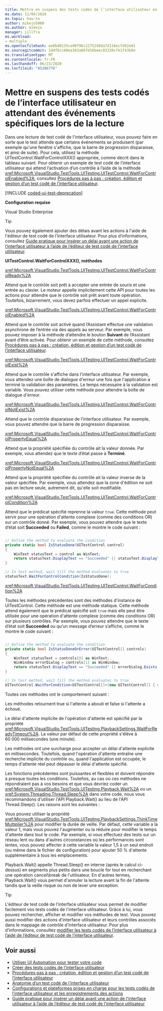 ```yaml
---
title: Mettre en suspens des tests codés de l’interface utilisateur en attendant des événements spécifiques
ms.date: 11/04/2016
ms.topic: how-to
author: mikejo5000
ms.author: mikejo
manager: jillfra
ms.workload:
- multiple
ms.openlocfilehash: ea0bd0135ca90f96c2275248da7d116ecfd92e01
ms.sourcegitcommit: 1d4f6cc80ea343a667d16beec03220cfe1f43b8e
ms.translationtype: MT
ms.contentlocale: fr-FR
ms.lasthandoff: 06/23/2020
ms.locfileid: "85286776"
---
```

# <a name="make-coded-ui-tests-wait-for-specific-events-during-playback"></a>Mettre en suspens des tests codés de l’interface utilisateur en attendant des événements spécifiques lors de la lecture

Dans une lecture de test codé de l'interface utilisateur, vous pouvez faire en sorte que le test attende que certains événements se produisent (par exemple qu'une fenêtre s'affiche, que la barre de progression disparaisse, et ainsi de suite). Pour cela, utilisez la méthode UITestControl.WaitForControlXXX() appropriée, comme décrit dans le tableau suivant. Pour obtenir un exemple de test codé de l’interface utilisateur qui attend l’activation d’un contrôle à l’aide de la méthode <xref:Microsoft.VisualStudio.TestTools.UITesting.UITestControl.WaitForControlEnabled%2A>, consultez [Procédures pas à pas : création, édition et gestion d’un test codé de l’interface utilisateur](../test/walkthrough-creating-editing-and-maintaining-a-coded-ui-test.md).

[!INCLUDE [coded-ui-test-deprecation](includes/coded-ui-test-deprecation.md)]

**Configuration requise**

Visual Studio Enterprise

> [!TIP]
> Vous pouvez également ajouter des délais avant les actions à l'aide de l'éditeur de test codé de l'interface utilisateur. Pour plus d’informations, consultez [Guide pratique pour insérer un délai avant une action de l’interface utilisateur à l’aide de l’éditeur de test codé de l’interface utilisateur](editing-coded-ui-tests-using-the-coded-ui-test-editor.md#insert-a-delay-before-a-ui-action).

**UITestControl.WaitForControlXXX(), méthodes**

<xref:Microsoft.VisualStudio.TestTools.UITesting.UITestControl.WaitForControlReady%2A>

Attend que le contrôle soit prêt à accepter une entrée de souris et une entrée au clavier. Le moteur appelle implicitement cette API pour toutes les actions pour attendre que le contrôle soit prêt avant toute opération. Toutefois, bizarrement, vous devez parfois effectuer un appel explicite.

<xref:Microsoft.VisualStudio.TestTools.UITesting.UITestControl.WaitForControlEnabled%2A>

Attend que le contrôle soit activé quand l’Assistant effectue une validation asynchrone de l’entrée via des appels au serveur. Par exemple, vous pouvez imposer à la méthode d’attendre le bouton **Suivant** de l’Assistant avant d’être activée. Pour obtenir un exemple de cette méthode, consultez [Procédures pas à pas : création, édition et gestion d’un test codé de l’interface utilisateur](../test/walkthrough-creating-editing-and-maintaining-a-coded-ui-test.md).

<xref:Microsoft.VisualStudio.TestTools.UITesting.UITestControl.WaitForControlExist%2A>

Attend que le contrôle s'affiche dans l'interface utilisateur. Par exemple, vous attendez une boîte de dialogue d'erreur une fois que l'application a terminé la validation des paramètres. Le temps nécessaire à la validation est variable. Vous pouvez utiliser cette méthode pour attendre la boîte de dialogue d'erreur.

<xref:Microsoft.VisualStudio.TestTools.UITesting.UITestControl.WaitForControlNotExist%2A>

Attend que le contrôle disparaisse de l’interface utilisateur. Par exemple, vous pouvez attendre que la barre de progression disparaisse.

<xref:Microsoft.VisualStudio.TestTools.UITesting.UITestControl.WaitForControlPropertyEqual%2A>

Attend que la propriété spécifiée du contrôle ait la valeur donnée. Par exemple, vous attendez que le texte d’état passe à **Terminé**.

<xref:Microsoft.VisualStudio.TestTools.UITesting.UITestControl.WaitForControlPropertyNotEqual%2A>

Attend que la propriété spécifiée du contrôle ait la valeur inverse de la valeur spécifiée. Par exemple, vous attendez que la zone d'édition ne soit pas en lecture seule, autrement dit, qu'elle soit modifiable.

<xref:Microsoft.VisualStudio.TestTools.UITesting.UITestControl.WaitForControlCondition%2A>

Attend que le prédicat spécifié reprenne la valeur `true`. Cette méthode peut servir pour une opération d'attente complexe (comme des conditions OR) sur un contrôle donné. Par exemple, vous pouvez attendre que le texte d’état soit **Succeeded** ou **Failed**, comme le montre le code suivant :

```csharp

// Define the method to evaluate the condition
private static bool IsStatusDone(UITestControl control)
{
    WinText statusText = control as WinText;
    return statusText.DisplayText == "Succeeded" || statusText.DisplayText == "Failed";
}

// In test method, wait till the method evaluates to true
statusText.WaitForControlCondition(IsStatusDone);
```

 <xref:Microsoft.VisualStudio.TestTools.UITesting.UITestControl.WaitForCondition%2A>

Toutes les méthodes précédentes sont des méthodes d'instance de UITestControl. Cette méthode est une méthode statique. Cette méthode attend également que le prédicat spécifié soit `true` mais elle peut être utilisée pour une opération d'attente complexe (comme des conditions OR) sur plusieurs contrôles. Par exemple, vous pouvez attendre que le texte d’état soit **Succeeded** ou qu’un message d’erreur s’affiche, comme le montre le code suivant :

```csharp

// Define the method to evaluate the condition
private static bool IsStatusDoneOrError(UITestControl[] controls)
{
    WinText statusText = controls[0] as WinText;
    WinWindow errorDialog = controls[1] as WinWindow;
    return statusText.DisplayText == "Succeeded" || errorDialog.Exists;
}

// In test method, wait till the method evaluates to true
UITestControl.WaitForCondition<UITestControl[]>(new UITestControl[] { statusText, errorDialog }, IsStatusDoneOrError);
```

Toutes ces méthodes ont le comportement suivant :

Les méthodes retournent true si l'attente a abouti et false si l'attente a échoué.

Le délai d'attente implicite de l'opération d'attente est spécifié par  la propriété <xref:Microsoft.VisualStudio.TestTools.UITesting.PlaybackSettings.WaitForReadyTimeout%2A>. La valeur par défaut de cette propriété s'élève à 60 000 millisecondes (une minute).

Les méthodes ont une surcharge pour accepter un délai d'attente explicite en millisecondes. Toutefois, quand l'opération d'attente entraîne une recherche implicite du contrôle ou, quand l'application est occupée, le temps d'attente réel peut dépasser le délai d'attente spécifié.

Les fonctions précédentes sont puissantes et flexibles et doivent répondre à presque toutes les conditions. Toutefois, au cas où ces méthodes ne répondraient pas à vos besoins et que vous devriez coder un <xref:Microsoft.VisualStudio.TestTools.UITesting.Playback.Wait%2A> ou un <xref:System.Threading.Thread.Sleep%2A> dans votre code, nous vous recommandons d'utiliser l'API Playback.Wait() au lieu de l'API Thread.Sleep(). Les raisons sont les suivantes :

Vous pouvez utiliser la propriété <xref:Microsoft.VisualStudio.TestTools.UITesting.PlaybackSettings.ThinkTimeMultiplier%2A> pour modifier la durée de veille. Par défaut, cette variable a la valeur 1, mais vous pouvez l'augmenter ou la réduire pour modifier le temps d'attente dans tout le code. Par exemple, si vous effectuez des tests sur un réseau lent ou dans d'autres circonstances où les performances sont lentes, vous pouvez affecter à cette variable la valeur 1,5 à un seul endroit (ou même dans le fichier de configuration) pour ajouter 50 % d'attente supplémentaire à tous les emplacements.

Playback.Wait() appelle Thread.Sleep() en interne (après le calcul ci-dessus) en segments plus petits dans une boucle for tout en recherchant une opération cancel\break de l'utilisateur. En d'autres termes, Playback.Wait() vous permet d'annuler la lecture avant la fin de l'attente tandis que la veille risque ou non de lever une exception.

> [!TIP]
> L'éditeur de test codé de l'interface utilisateur vous permet de modifier facilement vos tests codés de l'interface utilisateur. Grâce à lui, vous pouvez rechercher, afficher et modifier vos méthodes de test. Vous pouvez aussi modifier des actions d'interface utilisateur et leurs contrôles associés dans le mappage de contrôle d'interface utilisateur. Pour plus d’informations, consultez [modifier les tests codés de l’interface utilisateur à l’aide de l’éditeur de test codé de l’interface utilisateur](../test/editing-coded-ui-tests-using-the-coded-ui-test-editor.md).

## <a name="see-also"></a>Voir aussi

- [Utiliser UI Automation pour tester votre code](../test/use-ui-automation-to-test-your-code.md)
- [Créer des tests codés de l’interface utilisateur](../test/use-ui-automation-to-test-your-code.md)
- [Procédures pas à pas : création, édition et gestion d’un test codé de l’interface utilisateur](../test/walkthrough-creating-editing-and-maintaining-a-coded-ui-test.md)
- [Anatomie d’un test codé de l’interface utilisateur](../test/anatomy-of-a-coded-ui-test.md)
- [Configurations et plateformes prises en charge pour les tests codés de l’interface utilisateur et les enregistrements des actions](../test/supported-configurations-and-platforms-for-coded-ui-tests-and-action-recordings.md)
- [Guide pratique pour insérer un délai avant une action de l’interface utilisateur à l’aide de l’éditeur de test codé de l’interface utilisateur](editing-coded-ui-tests-using-the-coded-ui-test-editor.md#insert-a-delay-before-a-ui-action)
